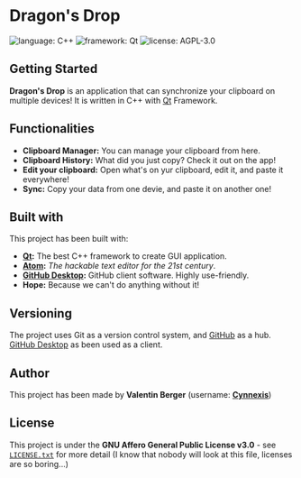 # Dragon's Drop #

![language: C++][badge-language] ![framework: Qt][badge-framework] ![license: AGPL-3.0][badge-license]

## Getting Started ##

**Dragon's Drop** is an application that can synchronize your clipboard on multiple devices! It is written in C++ with [Qt](https://www.qt.io/) Framework.

## Functionalities #

* **Clipboard Manager:** You can manage your clipboard from here.
* **Clipboard History:** What did you just copy? Check it out on the app!
* **Edit your clipboard:** Open what's on yur clipboard, edit it, and paste it everywhere!
* **Sync:** Copy your data from one devie, and paste it on another one!

## Built with ##
This project has been built with:

* **[Qt](https://www.qt.io/):** The best C++ framework to create GUI application.
* **[Atom](https://atom.io/):** *The hackable text editor for the 21st century*.
* **[GitHub Desktop](https://desktop.github.com/):** GitHub client software. Highly use-friendly.
* **Hope:** Because we can't do anything without it!

## Versioning ##
The project uses Git as a version control system, and [GitHub](https://github.com/) as a hub. [GitHub Desktop](https://desktop.github.com/) as been used as a client.

## Author ##
This project has been made by **Valentin Berger** (username: **[Cynnexis](https://github.com/Cynnexis/)**)

## License ##
This project is under the **GNU Affero General Public License v3.0** - see [`LICENSE.txt`](https://github.com/Cynnexis/Dragon-s-Drop/blob/master/LICENSE.txt) for more detail (I know that nobody will look at this file, licenses are so boring...)

[badge-language]: https://img.shields.io/badge/language-C++-purple.svg?longCache=true&style=flat
[badge-framework]: https://img.shields.io/badge/framework-Qt-green.svg?longCache=true&style=flat
[badge-license]: https://img.shields.io/badge/license-AGPL--3.0-yellow.svg?longCache=true&style=flat
